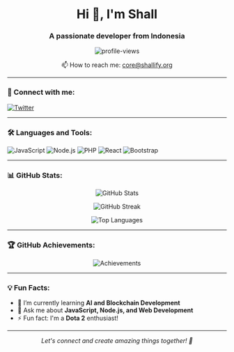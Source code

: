 <h1 align="center">Hi 👋, I'm Shall</h1>
<h3 align="center">A passionate developer from Indonesia</h3>

<p align="center">
    <img src="https://komarev.com/ghpvc/?username=Shallify&label=Profile%20views&color=0e75b6&style=flat" alt="profile-views" />
</p>

<p align="center">
    📫 How to reach me: <a href="mailto:core@shallify.org">core@shallify.org</a>
</p>

---

### 🔗 Connect with me:
<p align="left">
    <a href="https://twitter.com/yourusername" target="_blank">
        <img src="https://img.shields.io/badge/Twitter-1DA1F2?style=for-the-badge&logo=twitter&logoColor=white" alt="Twitter" />
    </a>
    <!-- Add more social links here -->
</p>

---

### 🛠 Languages and Tools:
<p>
    <img src="https://img.shields.io/badge/JavaScript-F7DF1E?style=flat&logo=javascript&logoColor=black" alt="JavaScript" />
    <img src="https://img.shields.io/badge/Node.js-339933?style=flat&logo=node.js&logoColor=white" alt="Node.js" />
    <img src="https://img.shields.io/badge/PHP-777BB4?style=flat&logo=php&logoColor=white" alt="PHP" />
    <img src="https://img.shields.io/badge/React-61DAFB?style=flat&logo=react&logoColor=black" alt="React" />
    <img src="https://img.shields.io/badge/Bootstrap-7952B3?style=flat&logo=bootstrap&logoColor=white" alt="Bootstrap" />
    <!-- Add more tools as needed -->
</p>

---

### 📊 GitHub Stats:
<p align="center">
    <img src="https://github-readme-stats.vercel.app/api?username=Shallify&show_icons=true&theme=radical" alt="GitHub Stats" />
</p>

<p align="center">
    <img src="https://github-readme-streak-stats.herokuapp.com/?user=Shallify&theme=radical" alt="GitHub Streak" />
</p>

<p align="center">
    <img src="https://github-readme-stats.vercel.app/api/top-langs/?username=Shallify&layout=compact&theme=radical" alt="Top Languages" />
</p>

---

### 🏆 GitHub Achievements:
<p align="center">
    <img src="https://github-profile-trophy.vercel.app/?username=Shallify&theme=radical&no-frame=true&column=7" alt="Achievements" />
</p>

---

### 💡 Fun Facts:
- 🌱 I’m currently learning **AI and Blockchain Development**
- 💬 Ask me about **JavaScript, Node.js, and Web Development**
- ⚡ Fun fact: I'm a **Dota 2** enthusiast!

---

<p align="center">
    <i>Let's connect and create amazing things together! 🚀</i>
</p>
